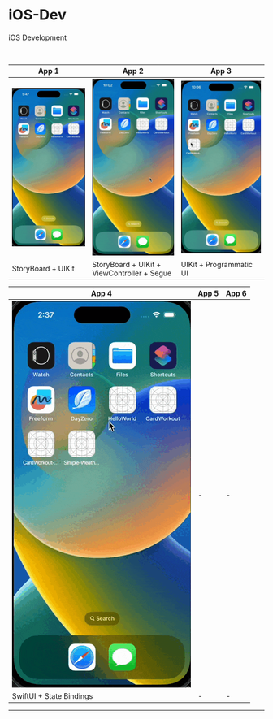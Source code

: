 # iOS-Dev

iOS Development

<br>

| App 1 | App 2 | App 3 |
| -- | -- | -- |
| [![App 1](assets/GIFs/Hello_world.gif)](https://youtube.com/shorts/7UVjdXKNalw?feature=share) | [![App 2](assets/GIFs/Card_Workout.gif)](https://youtube.com/shorts/QGabbclsicc?feature=share) | [![App 3](assets/GIFs/Card_Workout_II.gif)](https://youtube.com/shorts/8UMxOpkXQFg?feature=share)  |
| StoryBoard + UIKit | StoryBoard + UIKit + ViewController + Segue | UIKit + Programmatic UI |


| App 4 | App 5 | App 6 |
| -- | -- | -- |
| [![App 4](assets/GIFs/Hello_weather_UI.gif)](https://youtube.com/shorts/UZ8a9pulu-U?feature=share) | - | - |
| SwiftUI + State Bindings | - | - |

---